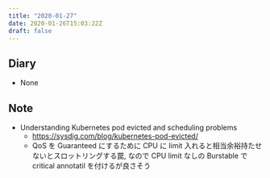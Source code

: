 ```yaml
---
title: "2020-01-27"
date: 2020-01-26T15:03:22Z
draft: false
---
```


## Diary

* None

## Note

* Understanding Kubernetes pod evicted and scheduling problems
  * https://sysdig.com/blog/kubernetes-pod-evicted/
  * QoS を Guaranteed にするために CPU に limit 入れると相当余裕持たせないとスロットリングする罠, なので CPU limit なしの Burstable で critical annotatil を付けるが良さそう

